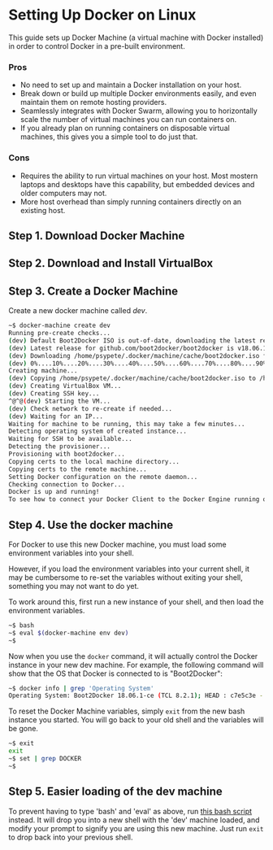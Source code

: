 # Setting Up Docker on Linux

This guide sets up Docker Machine (a virtual machine with Docker installed) in order to control Docker in a pre-built environment.

### Pros
 - No need to set up and maintain a Docker installation on your host.
 - Break down or build up multiple Docker environments easily, and even maintain them on remote hosting providers.
 - Seamlessly integrates with Docker Swarm, allowing you to horizontally scale the number of virtual machines you can run containers on.
 - If you already plan on running containers on disposable virtual machines, this gives you a simple tool to do just that.
### Cons
 - Requires the ability to run virtual machines on your host. Most mostern laptops and desktops have this capability, but embedded devices and older computers may not.
 - More host overhead than simply running containers directly on an existing host.

## Step 1. Download Docker Machine

## Step 2. Download and Install VirtualBox

## Step 3. Create a Docker Machine

Create a new docker machine called *dev*.

```bash
~$ docker-machine create dev
Running pre-create checks...
(dev) Default Boot2Docker ISO is out-of-date, downloading the latest release...
(dev) Latest release for github.com/boot2docker/boot2docker is v18.06.1-ce
(dev) Downloading /home/psypete/.docker/machine/cache/boot2docker.iso from https://github.com/boot2docker/boot2docker/releases/download/v18.06.1-ce/boot2docker.iso...
(dev) 0%....10%....20%....30%....40%....50%....60%....70%....80%....90%....100%
Creating machine...
(dev) Copying /home/psypete/.docker/machine/cache/boot2docker.iso to /home/psypete/.docker/machine/machines/dev/boot2docker.iso...
(dev) Creating VirtualBox VM...
(dev) Creating SSH key...
^@^@(dev) Starting the VM...
(dev) Check network to re-create if needed...
(dev) Waiting for an IP...
Waiting for machine to be running, this may take a few minutes...
Detecting operating system of created instance...
Waiting for SSH to be available...
Detecting the provisioner...
Provisioning with boot2docker...
Copying certs to the local machine directory...
Copying certs to the remote machine...
Setting Docker configuration on the remote daemon...
Checking connection to Docker...
Docker is up and running!
To see how to connect your Docker Client to the Docker Engine running on this virtual machine, run: docker-machine env dev
```

## Step 4. Use the docker machine

For Docker to use this new Docker machine, you must load some environment variables into your shell.

However, if you load the environment variables into your current shell, it may be cumbersome to re-set the variables without exiting your shell, something you may not want to do yet.

To work around this, first run a new instance of your shell, and then load the environment variables.
```bash
~$ bash
~$ eval $(docker-machine env dev)
~$ 
```

Now when you use the `docker` command, it will actually control the Docker instance in your new dev machine.
For example, the following command will show that the OS that Docker is connected to is "Boot2Docker":
```bash
~$ docker info | grep 'Operating System'
Operating System: Boot2Docker 18.06.1-ce (TCL 8.2.1); HEAD : c7e5c3e - Wed Aug 22 16:27:42 UTC 2018
```

To reset the Docker Machine variables, simply `exit` from the new bash instance you started. You will go back to your old shell and the variables will be gone.
```bash
~$ exit
exit
~$ set | grep DOCKER
~$ 
```

## Step 5. Easier loading of the dev machine

To prevent having to type 'bash' and 'eval' as above, run [this bash script](./load-dev-machine.sh) instead. It will drop you into a new shell with the 'dev' machine loaded, and modify your prompt to signify you are using this new machine. Just run `exit` to drop back into your previous shell.

